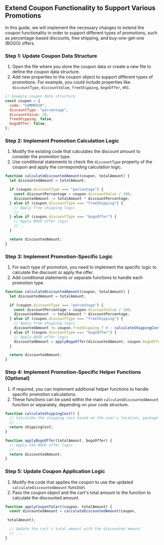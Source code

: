 

## Extend Coupon Functionality to Support Various Promotions

In this guide, we will implement the necessary changes to extend the coupon functionality in order to support different types of promotions, such as percentage-based discounts, free shipping, and buy-one-get-one (BOGO) offers.

### Step 1: Update Coupon Data Structure

1. Open the file where you store the coupon data or create a new file to define the coupon data structure.
2. Add new properties to the coupon object to support different types of promotions. For example, you could include properties like `discountType`, `discountValue`, `freeShipping`, `bogoOffer`, etc.

```javascript
// Example coupon data structure
const coupon = {
  code: "SUMMER20",
  discountType: "percentage",
  discountValue: 20,
  freeShipping: false,
  bogoOffer: false,
};
```

### Step 2: Implement Promotion Calculation Logic

1. Modify the existing code that calculates the discount amount to consider the promotion type.
2. Use conditional statements to check the `discountType` property of the coupon and apply the corresponding calculation logic.

```javascript
function calculateDiscountedAmount(coupon, totalAmount) {
  let discountedAmount = totalAmount;

  if (coupon.discountType === "percentage") {
    const discountPercentage = coupon.discountValue / 100;
    discountedAmount -= totalAmount * discountPercentage;
  } else if (coupon.discountType === "freeShipping") {
    // Apply free shipping logic
    // ...
  } else if (coupon.discountType === "bogoOffer") {
    // Apply BOGO offer logic
    // ...
  }

  return discountedAmount;
}
```

### Step 3: Implement Promotion-Specific Logic

1. For each type of promotion, you need to implement the specific logic to calculate the discount or apply the offer.
2. Add conditional statements or separate functions to handle each promotion type.

```javascript
function calculateDiscountedAmount(coupon, totalAmount) {
  let discountedAmount = totalAmount;

  if (coupon.discountType === "percentage") {
    const discountPercentage = coupon.discountValue / 100;
    discountedAmount -= totalAmount * discountPercentage;
  } else if (coupon.discountType === "freeShipping") {
    // Apply free shipping logic
    discountedAmount += coupon.freeShipping ? 0 : calculateShippingCost();
  } else if (coupon.discountType === "bogoOffer") {
    // Apply BOGO offer logic
    discountedAmount = applyBogoOffer(discountedAmount, coupon.bogoOffer);
  }

  return discountedAmount;
}
```

### Step 4: Implement Promotion-Specific Helper Functions (Optional)

1. If required, you can implement additional helper functions to handle specific promotion calculations.
2. These functions can be used within the main `calculateDiscountedAmount` function or separately, depending on your code structure.

```javascript
function calculateShippingCost() {
  // Calculate the shipping cost based on the user's location, package weight, etc.
  // ...
  return shippingCost;
}

function applyBogoOffer(totalAmount, bogoOffer) {
  // Apply the BOGO offer logic
  // ...
  return discountedAmount;
}
```

### Step 5: Update Coupon Application Logic

1. Modify the code that applies the coupon to use the updated `calculateDiscountedAmount` function.
2. Pass the coupon object and the cart's total amount to the function to calculate the discounted amount.

```javascript
function applyCouponToCart(coupon, totalAmount) {
  const discountedAmount = calculateDiscountedAmount(coupon,

 totalAmount);

  // Update the cart's total amount with the discounted amount
  // ...
}
```


